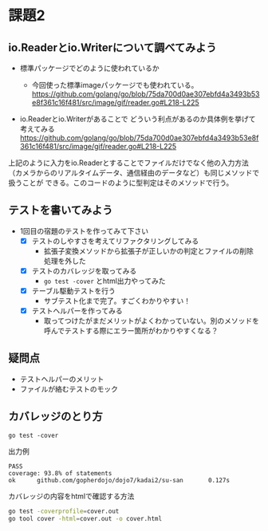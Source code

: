 # 課題2

## io.Readerとio.Writerについて調べてみよう
- 標準パッケージでどのように使われているか
    - 今回使った標準imageパッケージでも使われている。
https://github.com/golang/go/blob/75da700d0ae307ebfd4a3493b53e8f361c16f481/src/image/gif/reader.go#L218-L225
   
 
- io.Readerとio.Writerがあることで
  どういう利点があるのか具体例を挙げて考えてみる
https://github.com/golang/go/blob/75da700d0ae307ebfd4a3493b53e8f361c16f481/src/image/gif/reader.go#L218-L225

上記のように入力をio.Readerとすることでファイルだけでなく他の入力方法（カメラからのリアルタイムデータ、通信経由のデータなど）も同じメソッドで扱うことが
できる。このコードのように型判定はそのメソッドで行う。


## テストを書いてみよう

- 1回目の宿題のテストを作ってみて下さい
  - [x] テストのしやすさを考えてリファクタリングしてみる
     - 拡張子変換メソッドから拡張子が正しいかの判定とファイルの削除処理を外した
  - [x] テストのカバレッジを取ってみる
     - `go test -cover` とhtml出力やってみた
  - [x] テーブル駆動テストを行う
     - サブテスト化まで完了。すごくわかりやすい！
  - [x] テストヘルパーを作ってみる
     - 取ってつけたがまだメリットがよくわかっていない。別のメソッドを呼んでテストする際にエラー箇所がわかりやすくなる？
  
## 疑問点
- テストヘルパーのメリット
- ファイルが絡むテストのモック

## カバレッジのとり方

`go test -cover` 

出力例

```
PASS
coverage: 93.8% of statements
ok      github.com/gopherdojo/dojo7/kadai2/su-san       0.127s
```

カバレッジの内容をhtmlで確認する方法

```bash
go test -coverprofile=cover.out
go tool cover -html=cover.out -o cover.html
```



